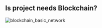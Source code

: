 ## Is project needs Blockchain?


![blockchain_basic_network](https://www.hyperledger.org/wp-content/uploads/2018/04/intellect-768x650.png)
